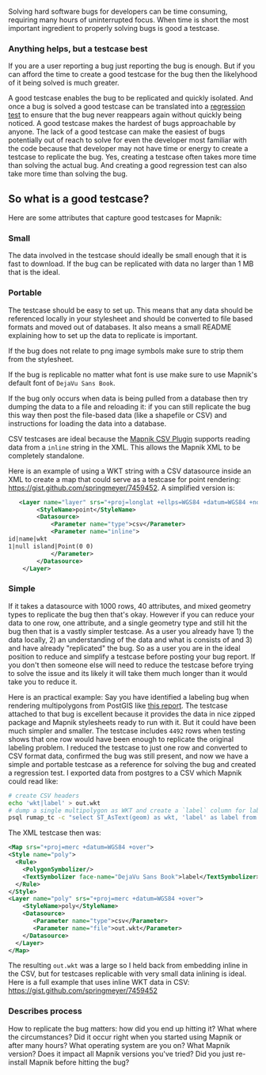 Solving hard software bugs for developers can be time consuming, requiring many hours of uninterrupted focus. When time is short the most important ingredient to properly solving bugs is good a testcase.

### Anything helps, but a testcase best

If you are a user reporting a bug just reporting the bug is enough. But if you can afford the time to create a good testcase for the bug then the likelyhood of it being solved is much greater.

A good testcase enables the bug to be replicated and quickly isolated. And once a bug is solved a good testcase can be translated into a [regression test](http://en.wikipedia.org/wiki/Regression_testing) to ensure that the bug never reappears again without quickly being noticed. A good testcase makes the hardest of bugs approachable by anyone. The lack of a good testcase can make the easiest of bugs potentially out of reach to solve for even the developer most familiar with the code because that developer may not have time or energy to create a testcase to replicate the bug. Yes, creating a testcase often takes more time than solving the actual bug. And creating a good regression test can also take more time than solving the bug.

## So what is a good testcase?

Here are some attributes that capture good testcases for Mapnik:

### Small

The data involved in the testcase should ideally be small enough that it is fast to download. If the bug can be replicated with data no larger than 1 MB that is the ideal.

### Portable

The testcase should be easy to set up. This means that any data should be referenced locally in your stylesheet and should be converted to file based formats and moved out of databases. It also means a small README explaining how to set up the data to replicate is important.

If the bug does not relate to png image symbols make sure to strip them from the stylesheet.

If the bug is replicable no matter what font is use make sure to use Mapnik's default font of `DejaVu Sans Book`.

If the bug only occurs when data is being pulled from a database then try dumping the data to a file and reloading it: if you can still replicate the bug this way then post the file-based data (like a shapefile or CSV) and instructions for loading the data into a database.

CSV testcases are ideal because the [Mapnik CSV Plugin](https://github.com/mapnik/mapnik/wiki/CSV-Plugin) supports reading data from a `inline` string in the XML. This allows the Mapnik XML to be completely standalone.

Here is an example of using a WKT string with a CSV datasource inside an XML to create a map that could serve as a testcase for point rendering: <https://gist.github.com/springmeyer/7459452>. A simplified version is:

```xml
   <Layer name="layer" srs="+proj=longlat +ellps=WGS84 +datum=WGS84 +no_defs">
        <StyleName>point</StyleName>
        <Datasource>
            <Parameter name="type">csv</Parameter>
            <Parameter name="inline">
id|name|wkt
1|null island|Point(0 0)
            </Parameter>
        </Datasource>
    </Layer>
```

### Simple

If it takes a datasource with 1000 rows, 40 attributes, and mixed geometry types to replicate the bug then that's okay. However if you can reduce your data to one row, one attribute, and a single geometry type and still hit the bug then that is a vastly simpler testcase. As a user you already have 1) the data locally, 2) an understanding of the data and what is consists of and 3) and have already "replicated" the bug. So as a user you are in the ideal position to reduce and simplify a testcase before posting your bug report. If you don't then someone else will need to reduce the testcase before trying to solve the issue and its likely it will take them much longer than it would take you to reduce it.

Here is an practical example: Say you have identified a labeling bug when rendering multipolygons from PostGIS like [this report](https://github.com/mapnik/mapnik/issues/2062). The testcase attached to that bug is excellent because it provides the data in nice zipped package and Mapnik stylesheets ready to run with it. But it could have been much simpler and smaller. The testcase includes `4492` rows when testing shows that one row would have been enough to replicate the original labeling problem. I reduced the testcase to just one row and converted to CSV format data, confirmed the bug was still present, and now we have a simple and portable testcase as a reference for solving the bug and created a regression test. I exported data from postgres to a CSV which Mapnik could read like:

```sh
# create CSV headers
echo 'wkt|label' > out.wkt
# dump a single multipolygon as WKT and create a `label` column for labeling
psql rumap_tc -c "select ST_AsText(geom) as wkt, 'label' as label from topo_sz where id=697611;" -A -t >> out.wkt
```

The XML testcase then was:

```xml
<Map srs="+proj=merc +datum=WGS84 +over">
<Style name="poly">
  <Rule>
    <PolygonSymbolizer/>
    <TextSymbolizer face-name="DejaVu Sans Book">label</TextSymbolizer>
  </Rule>
</Style>
<Layer name="poly" srs="+proj=merc +datum=WGS84 +over">
    <StyleName>poly</StyleName>
    <Datasource>
       <Parameter name="type">csv</Parameter>
       <Parameter name="file">out.wkt</Parameter>
    </Datasource>
  </Layer>
</Map>
```

The resulting `out.wkt` was a large so I held back from embedding inline in the CSV, but for testcases replicable with very small data inlining is ideal. Here is a full example that uses inline WKT data in CSV: <https://gist.github.com/springmeyer/7459452>

### Describes process

How to replicate the bug matters: how did you end up hitting it? What where the circumstances? Did it occur right when you started using Mapnik or after many hours? What operating system are you on? What Mapnik version? Does it impact all Mapnik versions you've tried? Did you just re-install Mapnik before hitting the bug?
